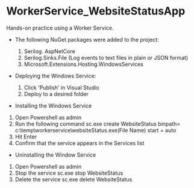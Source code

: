 # WorkerService_WebsiteStatusApp
 Hands-on practice using a Worker Service. 

- The following NuGet packages were added to the project:
  1. Serilog. AspNetCore
  2. Serilog.Sinks.File  (Log events to text files in plain or JSON format)
  3. Microsoft.Extensions.Hosting.WindowsServices
					
					
- Deploying the Windows Service:
  1. Click 'Publish' in Visual Studio
  2. Deploy to a desired folder
				

- Installing the Windows Service
1. Open Powershell as admin
2. Run the following command
   sc.exe  create WebsiteStatus binpath= c:\temp\workerservice\websiteStatus.exe(File Name) start = auto
3. Hit Enter
4. Confirm that the service appears in the Services list
				
- Uninstalling the Window Service
1. Open Powershell as admin
2. Stop the service
   sc.exe stop WebsiteStatus
3. Delete the service
   sc.exe delete WebsiteStatus
   
